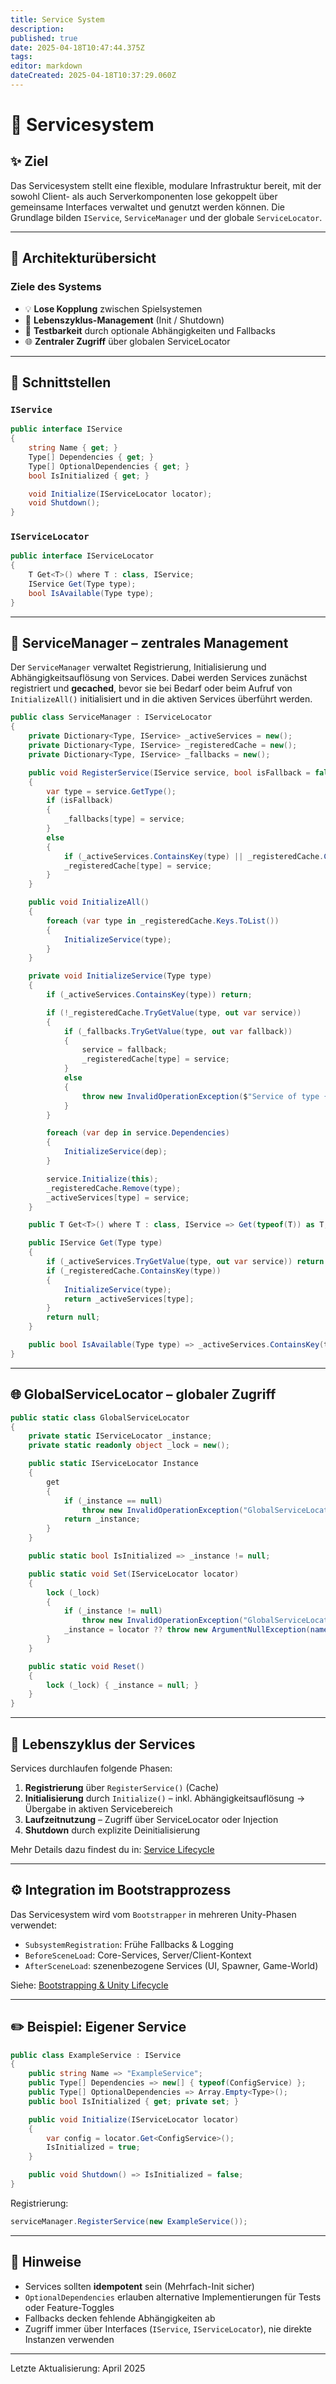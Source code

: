```yaml
---
title: Service System
description: 
published: true
date: 2025-04-18T10:47:44.375Z
tags: 
editor: markdown
dateCreated: 2025-04-18T10:37:29.060Z
---
```


# 🧩 Servicesystem

## ✨ Ziel
Das Servicesystem stellt eine flexible, modulare Infrastruktur bereit, mit der sowohl Client- als auch Serverkomponenten lose gekoppelt über gemeinsame Interfaces verwaltet und genutzt werden können. Die Grundlage bilden `IService`, `ServiceManager` und der globale `ServiceLocator`.

---

## 🧱 Architekturübersicht

### Ziele des Systems
- 💡 **Lose Kopplung** zwischen Spielsystemen
- 🔁 **Lebenszyklus-Management** (Init / Shutdown)
- 🧪 **Testbarkeit** durch optionale Abhängigkeiten und Fallbacks
- 🌐 **Zentraler Zugriff** über globalen ServiceLocator

---

## 🧩 Schnittstellen

### `IService`
```csharp
public interface IService
{
    string Name { get; }
    Type[] Dependencies { get; }
    Type[] OptionalDependencies { get; }
    bool IsInitialized { get; }

    void Initialize(IServiceLocator locator);
    void Shutdown();
}
```

### `IServiceLocator`
```csharp
public interface IServiceLocator
{
    T Get<T>() where T : class, IService;
    IService Get(Type type);
    bool IsAvailable(Type type);
}
```

---

## 🧰 ServiceManager – zentrales Management
Der `ServiceManager` verwaltet Registrierung, Initialisierung und Abhängigkeitsauflösung von Services. Dabei werden Services zunächst registriert und **gecached**, bevor sie bei Bedarf oder beim Aufruf von `InitializeAll()` initialisiert und in die aktiven Services überführt werden.

```csharp
public class ServiceManager : IServiceLocator
{
    private Dictionary<Type, IService> _activeServices = new();
    private Dictionary<Type, IService> _registeredCache = new();
    private Dictionary<Type, IService> _fallbacks = new();

    public void RegisterService(IService service, bool isFallback = false)
    {
        var type = service.GetType();
        if (isFallback)
        {
            _fallbacks[type] = service;
        }
        else
        {
            if (_activeServices.ContainsKey(type) || _registeredCache.ContainsKey(type)) return;
            _registeredCache[type] = service;
        }
    }

    public void InitializeAll()
    {
        foreach (var type in _registeredCache.Keys.ToList())
        {
            InitializeService(type);
        }
    }

    private void InitializeService(Type type)
    {
        if (_activeServices.ContainsKey(type)) return;

        if (!_registeredCache.TryGetValue(type, out var service))
        {
            if (_fallbacks.TryGetValue(type, out var fallback))
            {
                service = fallback;
                _registeredCache[type] = service;
            }
            else
            {
                throw new InvalidOperationException($"Service of type {type} not found.");
            }
        }

        foreach (var dep in service.Dependencies)
        {
            InitializeService(dep);
        }

        service.Initialize(this);
        _registeredCache.Remove(type);
        _activeServices[type] = service;
    }

    public T Get<T>() where T : class, IService => Get(typeof(T)) as T;

    public IService Get(Type type)
    {
        if (_activeServices.TryGetValue(type, out var service)) return service;
        if (_registeredCache.ContainsKey(type))
        {
            InitializeService(type);
            return _activeServices[type];
        }
        return null;
    }

    public bool IsAvailable(Type type) => _activeServices.ContainsKey(type);
}
```

---

## 🌐 GlobalServiceLocator – globaler Zugriff
```csharp
public static class GlobalServiceLocator
{
    private static IServiceLocator _instance;
    private static readonly object _lock = new();

    public static IServiceLocator Instance
    {
        get
        {
            if (_instance == null)
                throw new InvalidOperationException("GlobalServiceLocator was not initialized.");
            return _instance;
        }
    }

    public static bool IsInitialized => _instance != null;

    public static void Set(IServiceLocator locator)
    {
        lock (_lock)
        {
            if (_instance != null)
                throw new InvalidOperationException("GlobalServiceLocator is already initialized.");
            _instance = locator ?? throw new ArgumentNullException(nameof(locator));
        }
    }

    public static void Reset()
    {
        lock (_lock) { _instance = null; }
    }
}
```

---

## 🔁 Lebenszyklus der Services
Services durchlaufen folgende Phasen:
1. **Registrierung** über `RegisterService()` (Cache)
2. **Initialisierung** durch `Initialize()` – inkl. Abhängigkeitsauflösung → Übergabe in aktiven Servicebereich
3. **Laufzeitnutzung** – Zugriff über ServiceLocator oder Injection
4. **Shutdown** durch explizite Deinitialisierung

Mehr Details dazu findest du in: [Service Lifecycle](service-lifecycle.md)

---

## ⚙️ Integration im Bootstrapprozess
Das Servicesystem wird vom `Bootstrapper` in mehreren Unity-Phasen verwendet:

- `SubsystemRegistration`: Frühe Fallbacks & Logging
- `BeforeSceneLoad`: Core-Services, Server/Client-Kontext
- `AfterSceneLoad`: szenenbezogene Services (UI, Spawner, Game-World)

Siehe: [Bootstrapping & Unity Lifecycle](bootstrapping-unity-lifecycle.md)

---

## ✏️ Beispiel: Eigener Service
```csharp
public class ExampleService : IService
{
    public string Name => "ExampleService";
    public Type[] Dependencies => new[] { typeof(ConfigService) };
    public Type[] OptionalDependencies => Array.Empty<Type>();
    public bool IsInitialized { get; private set; }

    public void Initialize(IServiceLocator locator)
    {
        var config = locator.Get<ConfigService>();
        IsInitialized = true;
    }

    public void Shutdown() => IsInitialized = false;
}
```

Registrierung:
```csharp
serviceManager.RegisterService(new ExampleService());
```

---

## 📌 Hinweise
- Services sollten **idempotent** sein (Mehrfach-Init sicher)
- `OptionalDependencies` erlauben alternative Implementierungen für Tests oder Feature-Toggles
- Fallbacks decken fehlende Abhängigkeiten ab
- Zugriff immer über Interfaces (`IService`, `IServiceLocator`), nie direkte Instanzen verwenden

---

Letzte Aktualisierung: April 2025

